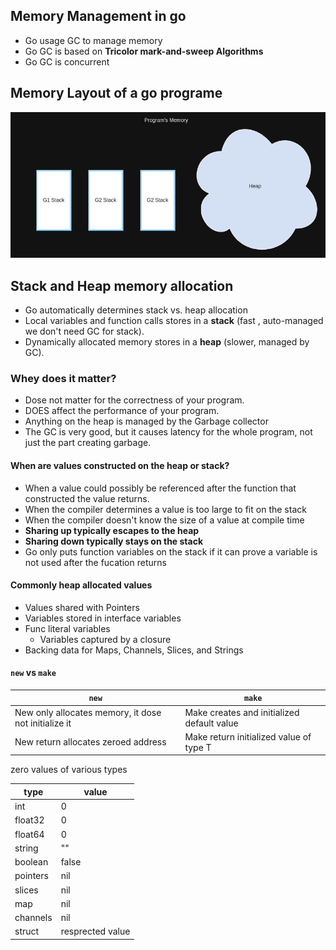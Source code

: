 ## Memory Management in go

- Go usage GC to manage memory
- Go GC is based on **Tricolor mark-and-sweep Algorithms**
- Go GC is concurrent

## Memory Layout of a go programe

![program_memory](./program_memory.png)


## Stack and Heap memory allocation

- Go automatically determines stack vs. heap allocation
- Local variables and function calls stores in a **stack** (fast , auto-managed we don't need GC for stack).
- Dynamically allocated memory stores in a **heap** (slower, managed by GC).



### Whey does it matter?

- Dose not matter for the correctness of your program.
- DOES affect the performance of your program.
- Anything on the heap is managed by the Garbage collector
- The GC is very good, but it causes latency for the whole program, not just the part creating garbage.


#### When are values constructed on the heap or stack?

- When a value could possibly be referenced after the function that constructed the value returns.
- When the compiler determines a value is too large to fit on the stack
- When the compiler doesn't know the size of a value at compile time
- **Sharing up typically escapes to the heap**
- **Sharing down typically stays on the stack**
- Go only puts function variables on the stack if it can prove a variable is not used after the fucation returns

#### Commonly heap allocated values

- Values shared with Pointers
- Variables stored in interface variables
- Func literal variables
    - Variables captured by a closure
- Backing data for Maps, Channels, Slices, and Strings


#### `new` vs `make`


| `new` | `make` |
| ------| -------|
| New only allocates memory, it dose not initialize it | Make creates and initialized default value |
| New return allocates zeroed address | Make return initialized value of type T |

zero values of various types

| type | value |
|------|-------|
| int  | 0     |
| float32  | 0     |
| float64  | 0     |
| string  | ""     |
| boolean  | false     |
| pointers  | nil     |
| slices  | nil     |
| map  | nil     |
| channels  | nil     |
| struct  | resprected value     |

